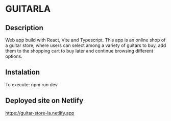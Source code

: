 # GUITARLA

## Description
Web app build with React, Vite and Typescript. This app is an online shop of a guitar store, where users can select among a variety of guitars to buy, add them to the shopping cart to buy later and continue browsing different options.

## Instalation
To execute: npm run dev

## Deployed site on Netlify
https://guitar-store-la.netlify.app
